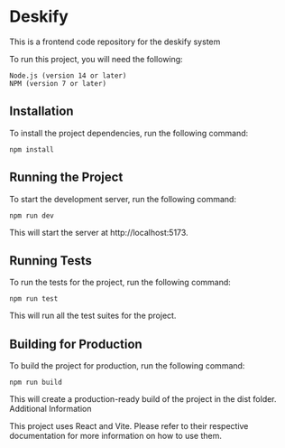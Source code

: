# Deskify

This is a frontend code repository for the deskify system

To run this project, you will need the following:

    Node.js (version 14 or later)
    NPM (version 7 or later)

## Installation

To install the project dependencies, run the following command:

`npm install`

## Running the Project

To start the development server, run the following command:

`npm run dev`

This will start the server at http://localhost:5173.

## Running Tests

To run the tests for the project, run the following command:

`npm run test`

This will run all the test suites for the project.

## Building for Production

To build the project for production, run the following command:

`npm run build`

This will create a production-ready build of the project in the dist folder.
Additional Information

This project uses React and Vite. Please refer to their respective documentation for more information on how to use them.
